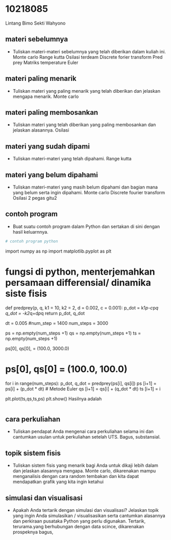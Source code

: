 # 10218085
Lintang Bimo Sekti Wahyono


## materi sebelumnya
+ Tuliskan materi-materi sebelumnya yang telah diberikan dalam kuliah ini.
Monte carlo
Range kutta
Osilasi terdeam
Discrete forier transform
Pred prey
Matriks temperature
Euler




## materi paling menarik
+ Tuliskan materi yang paling menarik yang telah diberikan dan jelaskan mengapa menarik.
Monte carlo

## materi paling membosankan
+ Tuliskan materi yang telah diberikan yang paling membosankan dan jelaskan alasannya.
Osilasi

## materi yang sudah dipami
+ Tuliskan materi-materi yang telah dipahami.
Range kutta


## materi yang belum dipahami
+ Tuliskan materi-materi yang masih belum dipahami dan bagian mana yang belum serta ingin dipahami.
Monte carlo
Discrete fourier transform
Osilasi 2 pegas gitu2

## contoh program
+ Buat suatu contoh program dalam Python dan sertakan di sini dengan hasil keluarnnya.

```python
# contoh program python
```
import numpy as np
import matplotlib.pyplot as plt

# fungsi di python, menterjemahkan persamaan differensial/ dinamika siste fisis

def predprey(p, q, k1 = 10, k2 = 2, d = 0.002, c = 0.001):
    p_dot = k1*p-c*p*q
    q_dot = -k2*q+d*p*q
    return p_dot, q_dot

dt = 0.005
#num_step = 1400
num_steps = 3000

ps = np.empty(num_steps +1)
qs = np.empty(num_steps +1)
ts = np.empty(num_steps +1)

ps[0], qs[0], = (100.0, 3000.0)
# ps[0], qs[0] = (100.0, 100.0)

for i in range(num_steps):
    p_dot, q_dot = predprey(ps[i], qs[i])
    ps [i+1] = ps[i] + (p_dot * dt) # Metode Euler
    qs [i+1] = qs[i] + (q_dot * dt)
    ts [i+1] = i
    
plt.plot(ts,qs,ts,ps)
plt.show()
Hasilnya adalah

```
```


## cara perkuliahan
+ Tuliskan pendapat Anda mengenai cara perkuliahan selama ini dan cantumkan usulan untuk perkuliahan setelah UTS.
Bagus, substansial.

## topik sistem fisis
+ Tuliskan sistem fisis yang menarik bagi Anda untuk dikaji lebih dalam dan jelaskan alasannya mengapa.
Monte carlo, dikarenakan mampu menganalisis dengan cara random tembakan dan kita dapat mendapatkan grafik yang kita ingin ketahui

## simulasi dan visualisasi
+ Apakah Anda tertarik dengan simulasi dan visualisasi? Jelaskan topik yang ingin Anda simulasikan / visualisasikan serta cantumkan alasannya dan perkiraan pusataka Python yang perlu digunakan.
Tertarik, terurama.yang berhubungan dengan data scince, dikarenakan prospeknya bagus, 
